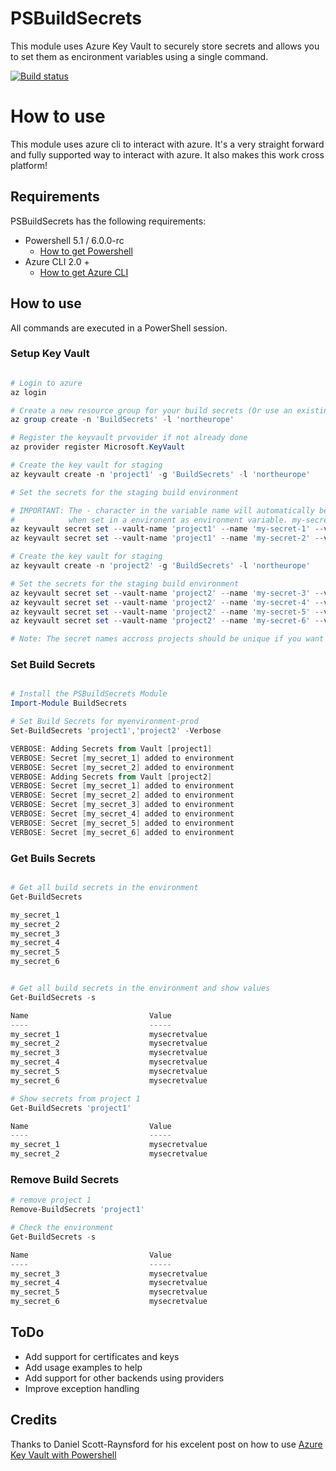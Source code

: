 # PSBuildSecrets
This module uses Azure Key Vault to securely store secrets and allows you to set them as encironment variables using a single command.

[![Build status](https://ci.appveyor.com/api/projects/status/o2q8w3iqi58ouuwy?svg=true)](https://ci.appveyor.com/project/synax/psbuildsecrets)


# How to use
This module uses azure cli to interact with azure. It's a very straight forward and fully supported way to interact with azure. It also makes this work cross platform!

## Requirements
PSBuildSecrets has the following requirements:
- Powershell 5.1 / 6.0.0-rc
    - [How to get Powershell](https://github.com/PowerShell/PowerShell)
- Azure CLI 2.0 +
    - [How to get Azure CLI](https://docs.microsoft.com/en-us/cli/azure/install-azure-cli)

## How to use
All commands are executed in a PowerShell session.
### Setup Key Vault

```Powershell

# Login to azure
az login

# Create a new resource group for your build secrets (Or use an existing group)
az group create -n 'BuildSecrets' -l 'northeurope'

# Register the keyvault prvovider if not already done
az provider register Microsoft.KeyVault

# Create the key vault for staging
az keyvault create -n 'project1' -g 'BuildSecrets' -l 'northeurope'

# Set the secrets for the staging build environment

# IMPORTANT: The - character in the variable name will automatically be replaced with the _ character 
#            when set in a environent as environment variable. my-secret-1 would be my_secret_1.
az keyvault secret set --vault-name 'project1' --name 'my-secret-1' --value 'mysecretvalue'
az keyvault secret set --vault-name 'project1' --name 'my-secret-2' --value 'mysecretvalue'

# Create the key vault for staging
az keyvault create -n 'project2' -g 'BuildSecrets' -l 'northeurope'

# Set the secrets for the staging build environment
az keyvault secret set --vault-name 'project2' --name 'my-secret-3' --value 'mysecretvalue'
az keyvault secret set --vault-name 'project2' --name 'my-secret-4' --value 'mysecretvalue'
az keyvault secret set --vault-name 'project2' --name 'my-secret-5' --value 'mysecretvalue'
az keyvault secret set --vault-name 'project2' --name 'my-secret-6' --value 'mysecretvalue'

# Note: The secret names accross projects should be unique if you want to load them at the same time. If there is a variable with the same name in two different vaults, as of today, the environment you load last, wins :)

```

### Set Build Secrets

```Powershell

# Install the PSBuildSecrets Module
Import-Module BuildSecrets

# Set Build Secrets for myenvironment-prod
Set-BuildSecrets 'project1','project2' -Verbose

VERBOSE: Adding Secrets from Vault [project1]
VERBOSE: Secret [my_secret_1] added to environment
VERBOSE: Secret [my_secret_2] added to environment
VERBOSE: Adding Secrets from Vault [project2]
VERBOSE: Secret [my_secret_1] added to environment
VERBOSE: Secret [my_secret_2] added to environment
VERBOSE: Secret [my_secret_3] added to environment
VERBOSE: Secret [my_secret_4] added to environment
VERBOSE: Secret [my_secret_5] added to environment
VERBOSE: Secret [my_secret_6] added to environment
```

### Get Buils Secrets

```Powershell

# Get all build secrets in the environment
Get-BuildSecrets

my_secret_1
my_secret_2
my_secret_3
my_secret_4
my_secret_5
my_secret_6


# Get all build secrets in the environment and show values
Get-BuildSecrets -s

Name                           Value
----                           -----
my_secret_1                    mysecretvalue
my_secret_2                    mysecretvalue
my_secret_3                    mysecretvalue
my_secret_4                    mysecretvalue
my_secret_5                    mysecretvalue
my_secret_6                    mysecretvalue

# Show secrets from project 1
Get-BuildSecrets 'project1'

Name                           Value
----                           -----
my_secret_1                    mysecretvalue
my_secret_2                    mysecretvalue

```
### Remove Build Secrets
```Powershell
# remove project 1
Remove-BuildSecrets 'project1'

# Check the environment
Get-BuildSecrets -s

Name                           Value
----                           -----
my_secret_3                    mysecretvalue
my_secret_4                    mysecretvalue
my_secret_5                    mysecretvalue
my_secret_6                    mysecretvalue

```

## ToDo
- Add support for certificates and keys
- Add usage examples to help
- Add support for other backends using providers
- Improve exception handling

## Credits

Thanks to Daniel Scott-Raynsford for his excelent post on how to use [Azure Key Vault with Powershell](https://dscottraynsford.wordpress.com/2017/04/17/using-azure-key-vault-with-powershell-part-1/)
